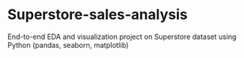# Superstore-sales-analysis
End-to-end EDA and visualization project on Superstore dataset using Python (pandas, seaborn, matplotlib)
